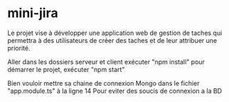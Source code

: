 # mini-jira
Le projet vise à développer une application web de gestion de taches qui permettra à des utilisateurs de créer des taches et de leur attribuer une priorité.


Aller dans les dossiers serveur et client
exécuter "npm install"
pour démarrer le projet, exécuter "npm start"


Bien vouloir mettre sa chaine de connexion Mongo dans le fichier "app.module.ts" à la ligne 14
Pour eviter des soucis de connexion a la BD
